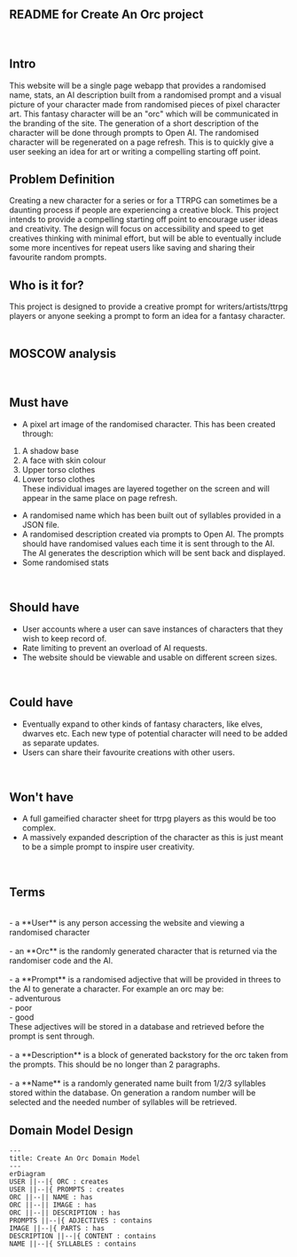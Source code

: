 ## README for Create An Orc project
<br />

## Intro
This website will be a single page webapp that provides a randomised name, stats, an AI description built from a randomised prompt and a visual
picture of your character made from randomised pieces of pixel character art. This fantasy character will be an "orc" 
which will be communicated in the branding of the site.
The generation of a short description of the character will be done through prompts to Open AI.
The randomised character will be regenerated on a page refresh. This is to quickly give a user 
seeking an idea for art or writing a compelling starting off point.
<br />

## Problem Definition
Creating a new character for a series or for a TTRPG can sometimes be a daunting process if people are
experiencing a creative block. 
This project intends to provide a compelling starting off point to encourage user ideas and creativity.
The design will focus on accessibility and speed to get creatives thinking with minimal effort, but will be
able to eventually include some more incentives for repeat users like saving and sharing their 
favourite random prompts.
<br />

## Who is it for?
This project is designed to provide a creative prompt for writers/artists/ttrpg players or anyone seeking a
prompt to form an idea for a fantasy character.
<br />
<br />

## MOSCOW analysis
<br />

## Must have
- A pixel art image of the randomised character. This has been created through: <br />
1. A shadow base <br />
2. A face with skin colour <br />
3. Upper torso clothes <br />
4. Lower torso clothes <br />
These individual images are layered together on the screen and will appear in the same place on page refresh. <br />
- A randomised name which has been built out of syllables provided in a JSON file. <br />
- A randomised description created via prompts to Open AI. The prompts should have randomised values each time it is sent
through to the AI. The AI generates the description which will be sent back and displayed. <br />
- Some randomised stats
<br />

## Should have
- User accounts where a user can save instances of characters that they wish to keep record of. <br />
- Rate limiting to prevent an overload of AI requests. <br />
- The website should be viewable and usable on different screen sizes. <br />
<br />

## Could have
- Eventually expand to other kinds of fantasy characters, like elves, dwarves etc. Each new type of potential character
will need to be added as separate updates. <br />
- Users can share their favourite creations with other users. <br />
<br />

## Won't have
- A full gameified character sheet for ttrpg players as this would be too complex. <br />
- A massively expanded description of the character as this is just meant to be a simple prompt to inspire user
creativity. <br />
<br />

## Terms
<br />
- a **User** is any person accessing the website and viewing a randomised character
<br /> <br />
- an **Orc** is the randomly generated character that is returned via the randomiser code and the AI.
<br /> <br />
- a **Prompt** is a randomised adjective that will be provided in threes to the AI to generate a
character. For example an orc may be:<br />
- adventurous<br />
- poor<br />
- good<br />
These adjectives will be stored in a database and retrieved before the prompt is sent through.
<br /> <br />
- a **Description** is a block of generated backstory for the orc taken from the prompts. This should be no
longer than 2 paragraphs.
<br /> <br />
- a **Name** is a randomly generated name built from 1/2/3 syllables stored within the database. On
generation a random number will be selected and the needed number of syllables will be retrieved.
<br />

## Domain Model Design

```mermaid
---
title: Create An Orc Domain Model
---
erDiagram
USER ||--|{ ORC : creates
USER ||--|{ PROMPTS : creates
ORC ||--|| NAME : has
ORC ||--|| IMAGE : has
ORC ||--|| DESCRIPTION : has
PROMPTS ||--|{ ADJECTIVES : contains
IMAGE ||--|{ PARTS : has
DESCRIPTION ||--|{ CONTENT : contains   	
NAME ||--|{ SYLLABLES : contains
```
